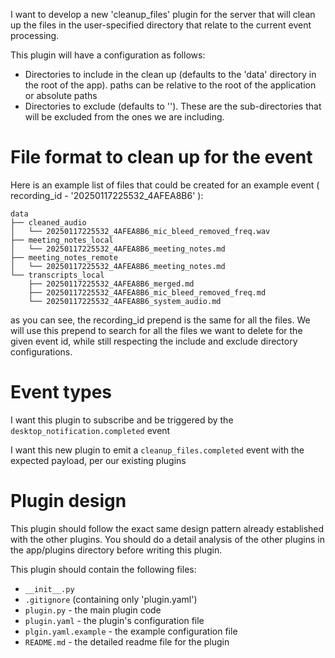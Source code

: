 I want to develop a new 'cleanup_files' plugin for the server that will clean up the files in the user-specified directory that relate to the current event processing.

This plugin will have a configuration as follows:
- Directories to include in the clean up (defaults to the 'data' directory in the root of the app).  paths can be relative to the root of the application or absolute paths
- Directories to exclude (defaults to ''). These are the sub-directories that will be excluded from the ones we are including.
# File format to clean up for the event

Here is an example list of files that could be created for an example event ( recording_id - '20250117225532_4AFEA8B6' ):
```
data
├── cleaned_audio
│   └── 20250117225532_4AFEA8B6_mic_bleed_removed_freq.wav
├── meeting_notes_local
│   └── 20250117225532_4AFEA8B6_meeting_notes.md
├── meeting_notes_remote
│   └── 20250117225532_4AFEA8B6_meeting_notes.md
└── transcripts_local
    ├── 20250117225532_4AFEA8B6_merged.md
    ├── 20250117225532_4AFEA8B6_mic_bleed_removed_freq.md
    └── 20250117225532_4AFEA8B6_system_audio.md
```

as you can see, the recording_id prepend is the same for all the files.   We will use this prepend to search for all the files we want to delete for the given event id, while still respecting the include and exclude directory configurations.
# Event types

I want this plugin to subscribe and be triggered by the `desktop_notification.completed` event

I want this new plugin to emit a `cleanup_files.completed` event with the expected payload, per our existing plugins

# Plugin design

This plugin should follow the exact same design pattern already established with the other plugins.  You should do a detail analysis of the other plugins in the app/plugins directory before writing this plugin.

This plugin should contain the following files:
- `__init__.py`
- `.gitignore` (containing only 'plugin.yaml')
- `plugin.py` - the main plugin code
- `plugin.yaml` - the plugin's configuration file
- `plgin.yaml.example` - the example configuration file
- `README.md` - the detailed readme file for the plugin

